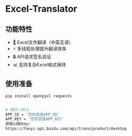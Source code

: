 # Excel-Translator

## 功能特性
- 🚀 Excel文件翻译（中英互译）
- ⚡ 多线程处理提升翻译效率
- 🔒 API请求签名验证
- 📊 支持复杂Excel格式保持

## 使用准备
```bash
pip install openpyxl requests


# 第95-96行
APP_ID = '您的百度APP_ID'
APP_KEY = '您的百度APP_KEY'
获取id和key:
https://fanyi-api.baidu.com/api/trans/product/desktop
